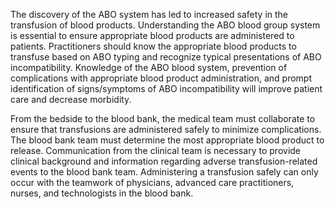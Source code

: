 The discovery of the ABO system has led to increased safety in the transfusion of blood products. Understanding the ABO blood group system is essential to ensure appropriate blood products are administered to patients. Practitioners should know the appropriate blood products to transfuse based on ABO typing and recognize typical presentations of ABO incompatibility. Knowledge of the ABO blood system, prevention of complications with appropriate blood product administration, and prompt identification of signs/symptoms of ABO incompatibility will improve patient care and decrease morbidity.

From the bedside to the blood bank, the medical team must collaborate to ensure that transfusions are administered safely to minimize complications. The blood bank team must determine the most appropriate blood product to release. Communication from the clinical team is necessary to provide clinical background and information regarding adverse transfusion-related events to the blood bank team. Administering a transfusion safely can only occur with the teamwork of physicians, advanced care practitioners, nurses, and technologists in the blood bank.